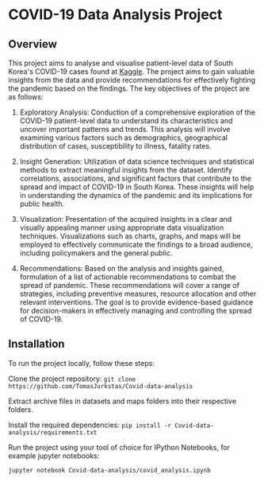 # COVID-19 Data Analysis Project
## Overview
This project aims to analyse and visualise patient-level data of South Korea's COVID-19 cases found at [Kaggle](https://www.kaggle.com/datasets/kimjihoo/coronavirusdataset).
The project aims to gain valuable insights from the data and provide recommendations for effectively fighting the pandemic based on the findings.
The key objectives of the project are as follows:

1. Exploratory Analysis: Conduction of a comprehensive exploration of the COVID-19 patient-level data to understand its characteristics and uncover important patterns and trends.
This analysis will involve examining various factors such as demographics, geographical distribution of cases, susceptibility to illness, fatality rates.

2. Insight Generation: Utilization of data science techniques and statistical methods to extract meaningful insights from the dataset.
Identify correlations, associations, and significant factors that contribute to the spread and impact of COVID-19 in South Korea.
These insights will help in understanding the dynamics of the pandemic and its implications for public health.

3. Visualization: Presentation of the acquired insights in a clear and visually appealing manner using appropriate data visualization techniques.
Visualizations such as charts, graphs, and maps will be employed to effectively communicate the findings to a broad audience, including policymakers and the general public.

4. Recommendations: Based on the analysis and insights gained, formulation of a list of actionable recommendations to combat the spread of pandemic.
These recommendations will cover a range of strategies, including preventive measures, resource allocation and other relevant interventions.
The goal is to provide evidence-based guidance for decision-makers in effectively managing and controlling the spread of COVID-19.

## Installation
To run the project locally, follow these steps:

Clone the project repository:
`git clone https://github.com/TomasJurkstas/Covid-data-analysis`

Extract archive files in datasets and maps folders into their respective folders.

Install the required dependencies:
`pip install -r Covid-data-analysis/requirements.txt`

Run the project using your tool of choice for IPython Notebooks, for example jupyter notebooks:

`jupyter notebook Covid-data-analysis/covid_analysis.ipynb`
